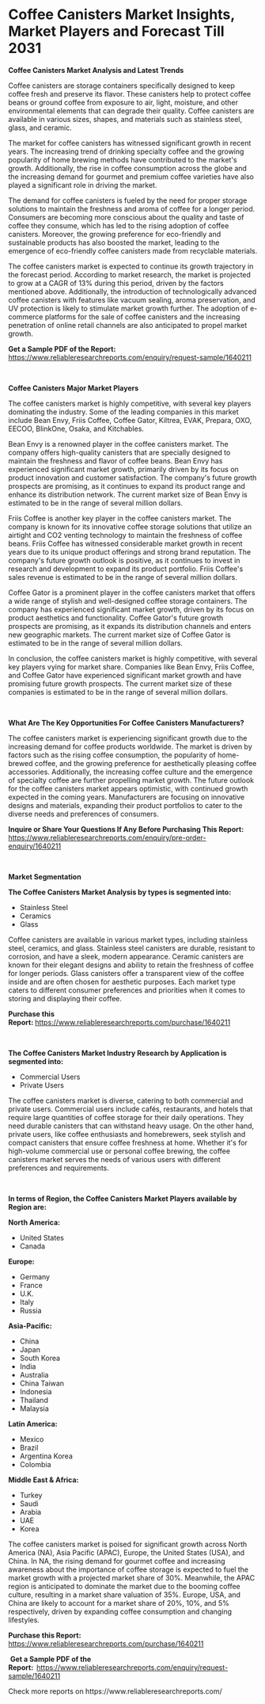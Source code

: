 <p><h1>Coffee Canisters Market Insights, Market Players and Forecast Till 2031</h1></p><p><strong>Coffee Canisters Market Analysis and Latest Trends</strong></p>
<p><p>Coffee canisters are storage containers specifically designed to keep coffee fresh and preserve its flavor. These canisters help to protect coffee beans or ground coffee from exposure to air, light, moisture, and other environmental elements that can degrade their quality. Coffee canisters are available in various sizes, shapes, and materials such as stainless steel, glass, and ceramic.</p><p>The market for coffee canisters has witnessed significant growth in recent years. The increasing trend of drinking specialty coffee and the growing popularity of home brewing methods have contributed to the market's growth. Additionally, the rise in coffee consumption across the globe and the increasing demand for gourmet and premium coffee varieties have also played a significant role in driving the market.</p><p>The demand for coffee canisters is fueled by the need for proper storage solutions to maintain the freshness and aroma of coffee for a longer period. Consumers are becoming more conscious about the quality and taste of coffee they consume, which has led to the rising adoption of coffee canisters. Moreover, the growing preference for eco-friendly and sustainable products has also boosted the market, leading to the emergence of eco-friendly coffee canisters made from recyclable materials.</p><p>The coffee canisters market is expected to continue its growth trajectory in the forecast period. According to market research, the market is projected to grow at a CAGR of 13% during this period, driven by the factors mentioned above. Additionally, the introduction of technologically advanced coffee canisters with features like vacuum sealing, aroma preservation, and UV protection is likely to stimulate market growth further. The adoption of e-commerce platforms for the sale of coffee canisters and the increasing penetration of online retail channels are also anticipated to propel market growth.</p></p>
<p><strong>Get a Sample PDF of the Report:&nbsp;</strong> <a href="https://www.reliableresearchreports.com/enquiry/request-sample/1640211">https://www.reliableresearchreports.com/enquiry/request-sample/1640211</a></p>
<p>&nbsp;</p>
<p><strong>Coffee Canisters Major Market Players</strong></p>
<p><p>The coffee canisters market is highly competitive, with several key players dominating the industry. Some of the leading companies in this market include Bean Envy, Friis Coffee, Coffee Gator, Kiltrea, EVAK, Prepara, OXO, EECOO, BlinkOne, Osaka, and Kitchables.</p><p>Bean Envy is a renowned player in the coffee canisters market. The company offers high-quality canisters that are specially designed to maintain the freshness and flavor of coffee beans. Bean Envy has experienced significant market growth, primarily driven by its focus on product innovation and customer satisfaction. The company's future growth prospects are promising, as it continues to expand its product range and enhance its distribution network. The current market size of Bean Envy is estimated to be in the range of several million dollars.</p><p>Friis Coffee is another key player in the coffee canisters market. The company is known for its innovative coffee storage solutions that utilize an airtight and CO2 venting technology to maintain the freshness of coffee beans. Friis Coffee has witnessed considerable market growth in recent years due to its unique product offerings and strong brand reputation. The company's future growth outlook is positive, as it continues to invest in research and development to expand its product portfolio. Friis Coffee's sales revenue is estimated to be in the range of several million dollars.</p><p>Coffee Gator is a prominent player in the coffee canisters market that offers a wide range of stylish and well-designed coffee storage containers. The company has experienced significant market growth, driven by its focus on product aesthetics and functionality. Coffee Gator's future growth prospects are promising, as it expands its distribution channels and enters new geographic markets. The current market size of Coffee Gator is estimated to be in the range of several million dollars.</p><p>In conclusion, the coffee canisters market is highly competitive, with several key players vying for market share. Companies like Bean Envy, Friis Coffee, and Coffee Gator have experienced significant market growth and have promising future growth prospects. The current market size of these companies is estimated to be in the range of several million dollars.</p></p>
<p>&nbsp;</p>
<p><strong>What Are The Key Opportunities For Coffee Canisters Manufacturers?</strong></p>
<p><p>The coffee canisters market is experiencing significant growth due to the increasing demand for coffee products worldwide. The market is driven by factors such as the rising coffee consumption, the popularity of home-brewed coffee, and the growing preference for aesthetically pleasing coffee accessories. Additionally, the increasing coffee culture and the emergence of specialty coffee are further propelling market growth. The future outlook for the coffee canisters market appears optimistic, with continued growth expected in the coming years. Manufacturers are focusing on innovative designs and materials, expanding their product portfolios to cater to the diverse needs and preferences of consumers.</p></p>
<p><strong>Inquire or Share Your Questions If Any Before Purchasing This Report:</strong> <a href="https://www.reliableresearchreports.com/enquiry/pre-order-enquiry/1640211">https://www.reliableresearchreports.com/enquiry/pre-order-enquiry/1640211</a></p>
<p>&nbsp;</p>
<p><strong>Market Segmentation</strong></p>
<p><strong>The Coffee Canisters Market Analysis by types is segmented into:</strong></p>
<p><ul><li>Stainless Steel</li><li>Ceramics</li><li>Glass</li></ul></p>
<p><p>Coffee canisters are available in various market types, including stainless steel, ceramics, and glass. Stainless steel canisters are durable, resistant to corrosion, and have a sleek, modern appearance. Ceramic canisters are known for their elegant designs and ability to retain the freshness of coffee for longer periods. Glass canisters offer a transparent view of the coffee inside and are often chosen for aesthetic purposes. Each market type caters to different consumer preferences and priorities when it comes to storing and displaying their coffee.</p></p>
<p><strong>Purchase this Report:&nbsp;</strong><a href="https://www.reliableresearchreports.com/purchase/1640211">https://www.reliableresearchreports.com/purchase/1640211</a></p>
<p>&nbsp;</p>
<p><strong>The Coffee Canisters Market Industry Research by Application is segmented into:</strong></p>
<p><ul><li>Commercial Users</li><li>Private Users</li></ul></p>
<p><p>The coffee canisters market is diverse, catering to both commercial and private users. Commercial users include cafés, restaurants, and hotels that require large quantities of coffee storage for their daily operations. They need durable canisters that can withstand heavy usage. On the other hand, private users, like coffee enthusiasts and homebrewers, seek stylish and compact canisters that ensure coffee freshness at home. Whether it's for high-volume commercial use or personal coffee brewing, the coffee canisters market serves the needs of various users with different preferences and requirements.</p></p>
<p>&nbsp;</p>
<p><strong>In terms of Region, the Coffee Canisters Market Players available by Region are:</strong></p>
<p>
    <p> <strong> North America: </strong>
        <ul>
            <li>United States</li>
            <li>Canada</li>
        </ul>
        </p> 
    <p> <strong> Europe: </strong>
        <ul>
            <li>Germany</li>
            <li>France</li>
            <li>U.K.</li>
            <li>Italy</li>
            <li>Russia</li>
        </ul>
        </p> 
    <p> <strong> Asia-Pacific: </strong>
        <ul>
            <li>China</li>
            <li>Japan</li>
            <li>South Korea</li>
            <li>India</li>
            <li>Australia</li>
            <li>China Taiwan</li>
            <li>Indonesia</li>
            <li>Thailand</li>
            <li>Malaysia</li>
        </ul>
        </p> 
    <p> <strong> Latin America: </strong>
        <ul>
            <li>Mexico</li>
            <li>Brazil</li>
            <li>Argentina Korea</li>
            <li>Colombia</li>
        </ul>
        </p> 
    <p> <strong> Middle East & Africa: </strong>
        <ul>
            <li>Turkey</li>
            <li>Saudi</li>
            <li>Arabia</li>
            <li>UAE</li>
            <li>Korea</li>
        </ul>
    </p>
    </p>
<p><p>The coffee canisters market is poised for significant growth across North America (NA), Asia Pacific (APAC), Europe, the United States (USA), and China. In NA, the rising demand for gourmet coffee and increasing awareness about the importance of coffee storage is expected to fuel the market growth with a projected market share of 30%. Meanwhile, the APAC region is anticipated to dominate the market due to the booming coffee culture, resulting in a market share valuation of 35%. Europe, USA, and China are likely to account for a market share of 20%, 10%, and 5% respectively, driven by expanding coffee consumption and changing lifestyles.</p></p>
<p><strong>Purchase this Report: </strong><a href="https://www.reliableresearchreports.com/purchase/1640211">https://www.reliableresearchreports.com/purchase/1640211</a></p>
<p>&nbsp;<strong>Get a Sample PDF of the Report:&nbsp;&nbsp;</strong><a href="https://www.reliableresearchreports.com/enquiry/request-sample/1640211">https://www.reliableresearchreports.com/enquiry/request-sample/1640211</a></p>
<p><strong></strong></p>
<p>Check more reports on https://www.reliableresearchreports.com/</p>